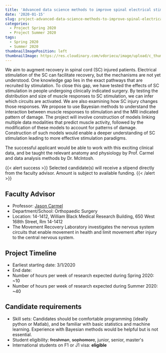 ```yaml
---
title: 'Advanced data science methods to improve spinal electrical stimulation for paralysis'
date: '2020-01-15'
slug: project-advanced-data-science-methods-to-improve-spinal-electrical-stimulation-for-paralysis
categories:
  - Project Spring 2020
  - Project Summer 2020
tags:
  - Spring 2020
  - Summer 2020
thumbnailImagePosition: left
thumbnailImage: https://res.cloudinary.com/vdoriecu/image/upload/c_thumb,w_200,g_face/v1579110178/construction_c6dqbd.png
---
```

We aim to augment recovery in spinal cord (SC) injured patients. Electrical stimulation of the SC can facilitate recovery, but the mechanisms are not yet understood. One knowledge gap lies in the exact pathways that are recruited by stimulation. To close this gap, we have tested the effects of SC stimulation in people undergoing clinically indicated surgery. By testing the distribution and size of muscle responses to SC stimulation, we can infer which circuits are activated. We are also examining how SC injury changes those responses. We propose to use Bayesian methods to understand the  interaction between muscle responses to stimulation and the MRI indicated pattern of damage. The project will involve construction of models linking multiple data modalities that predict muscle activity, followed by the modification of these models to account for patterns of damage. Construction of such models would enable a deeper understanding of SC stimulation  leading to more effective stimulation paradigms.

<!--more-->


The successful applicant would be able to work with this exciting clinical data, and be taught the relevant anatomy and physiology by Prof. Carmel and data analysis methods by Dr. McIntosh.

{{< alert success >}}
Selected candidate(s) will receive a stipend directly from the faculty advisor. Amount is subject to available funding.
{{< /alert >}}

## Faculty Advisor
+ Professor: [Jason Carmel](https://weinbergcpcenter.org/research/carmel-lab/)
+ Department/School: Orthopaedic Surgery
+ Location: 14-1412, William Black Medical Research Building, 650 West 168th Street, Rm 14-1412
+ The Movement Recovery Laboratory investigates the nervous system circuits that enable movement in health and limit movement after injury to the central nervous system.


## Project Timeline
+ Earliest starting date: 3/1/2020
+ End date: 
+ Number of hours per week of research expected during Spring 2020: ~10
+ Number of hours per week of research expected during Summer 2020: ~40

## Candidate requirements
+ Skill sets: Candidates should be comfortable programming (ideally python or Matlab), and be familiar with basic statistics and machine learning. Experience with Bayesian methods would be helpful but is not essential.
+ Student eligibility: ~~freshman~~, ~~sophomore~~, junior, senior, master's
+ International students on F1 or J1 visa: **eligible**

